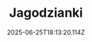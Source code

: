 ---
title: Jagodzianki
level: Średni
slug: jagodzianki
recomended: true
category: przekaski
calories: 202
protein: 12
fat: 25
carbs: 6
fiber: 5
time: ' 1 godzina'
image: >-
  /images/recipes/przekaski/jagodzianki/hero_jagodzianki_16766423-v-1500x1500.webp
description: >-
  Szukasz sprawdzonego przepisu na domowe jagodzianki? Moje bułeczki z jagodami
  są pyszne. Możesz je przygotować zarówno ze świeżych, jak i mrożonych jagód.
  Zapraszam o pieczenia.
ingredients:
  - pół szklanki ciepłego mleka - 120 ml
  - 2 łyżki cukru drobnego - około 30 g
  - 20 gramów świeżych drożdży lub 7g drożdży instant
  - pełna łyżka mąki - około 25 g
  - pełna łyżka mąki - około 25 g
  - pełna łyżka mąki - około 25 g
  - pełna łyżka mąki - około 25 g
  - pełna łyżka mąki - około 25 g
  - pełna łyżka mąki - około 25 g
  - pełna łyżka mąki - około 25 g
  - pełna łyżka mąki - około 25 g
steps:
  - title: pełna łyżka mąki - około 25 g
    description:
      - pełna łyżka mąki - około 25 g
    image: >-
      /images/recipes/przekaski/jagodzianki/step_0_jagodzianki_16766423-v-1500x1500.webp
  - title: pełna łyżka mąki - około 25 g
    description:
      - >-
        pełna łyżka mąki - około 25 gpełna łyżka mąki - około 25 gpełna łyżka
        mąki - około 25 gpełna łyżka mąki - około 25 gpełna łyżka mąki - około
        25 gpełna łyżka mąki - około 25 g
    image: >-
      /images/recipes/przekaski/jagodzianki/step_1_jagodzianki_23340663-v-1500x1500.webp
  - title: pełna łyżka mąki - około 25 gpełna łyżka mąki - około 25 g
    description:
      - >-
        pełna łyżka mąki - około 25 gpełna łyżka mąki - około 25 gpełna łyżka
        mąki - około 25 gpełna łyżka mąki - około 25 g
    image: >-
      /images/recipes/przekaski/jagodzianki/step_2_jagodzianki_23362204-v-1080x1369.webp
imagePreview: blob:http://localhost:3000/8e2ac75a-54bb-4a69-b9b5-a765cfd3b193
date: '2025-06-25T18:13:20.114Z'
---